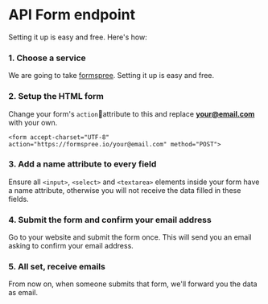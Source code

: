 # API Form endpoint

Setting it up is easy and free. Here's how:

### 1. Choose a service

We are going to take [formspree](https://formspree.io/). Setting it up is easy and free.

### 2. Setup the HTML form

Change your form's `action`attribute to this and replace **your@email.com** with your own.

```
<form accept-charset="UTF-8" action="https://formspree.io/your@email.com" method="POST">
```

### 3. Add a name attribute to every field

Ensure all `<input>`, `<select>` and `<textarea>` elements inside your form have a name attribute, otherwise you will not receive the data filled in these fields.

### 4. Submit the form and confirm your email address

Go to your website and submit the form once. This will send you an email asking to confirm your email address.

### 5. All set, receive emails

From now on, when someone submits that form, we'll forward you the data as email.

